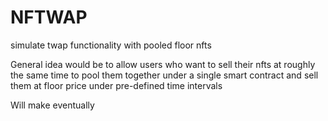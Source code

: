 # NFTWAP
simulate twap functionality with pooled floor nfts 

General idea would be to allow users who want to sell their nfts at roughly the same time to
pool them together under a single smart contract and sell them at floor price under pre-defined
time intervals


Will make eventually
